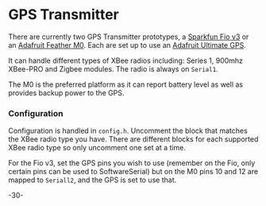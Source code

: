 # GPS Transmitter

There are currently two GPS Transmitter prototypes, a [Sparkfun Fio v3](https://learn.sparkfun.com/tutorials/pro-micro--fio-v3-hookup-guide) or an [Adafruit Feather M0](https://www.adafruit.com/products/2772).  Each are set up to use an [Adafruit Ultimate GPS](https://learn.adafruit.com/adafruit-ultimate-gps).

It can handle different types of XBee radios including: Series 1, 900mhz XBee-PRO and Zigbee modules.  The radio is always on `Serial1`.

The M0 is the preferred platform as it can report battery level as well as provides backup power to the GPS.

### Configuration

Configuration is handled in `config.h`.  Uncomment the block that matches the XBee radio type you have.  There are different blocks for each supported XBee radio type so only uncomment one set at a time.

For the Fio v3, set the GPS pins you wish to use (remember on the Fio, only certain pins can be used to SoftwareSerial) but on the M0 pins 10 and 12 are mapped to `Seriall2`, and the GPS is set to use that.

-30-
